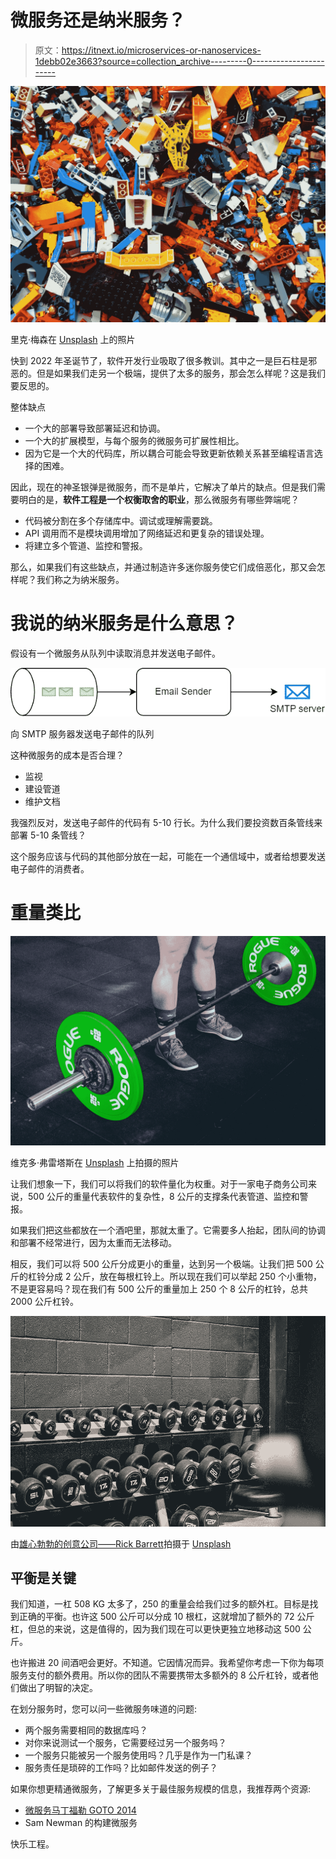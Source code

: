 # 微服务还是纳米服务？

> 原文：<https://itnext.io/microservices-or-nanoservices-1debb02e3663?source=collection_archive---------0----------------------->

![](img/f380ac157bd94cb4fcb578f34395bfaf.png)

里克·梅森在 [Unsplash](https://unsplash.com/s/photos/lego-mess?utm_source=unsplash&utm_medium=referral&utm_content=creditCopyText) 上的照片

快到 2022 年圣诞节了，软件开发行业吸取了很多教训。其中之一是巨石柱是邪恶的。但是如果我们走另一个极端，提供了太多的服务，那会怎么样呢？这是我们要反思的。

整体缺点

*   一个大的部署导致部署延迟和协调。
*   一个大的扩展模型，与每个服务的微服务可扩展性相比。
*   因为它是一个大的代码库，所以耦合可能会导致更新依赖关系甚至编程语言选择的困难。

因此，现在的神圣银弹是微服务，而不是单片，它解决了单片的缺点。但是我们需要明白的是，**软件工程是一个权衡取舍的职业**，那么微服务有哪些弊端呢？

*   代码被分割在多个存储库中。调试或理解需要跳。
*   API 调用而不是模块调用增加了网络延迟和更复杂的错误处理。
*   将建立多个管道、监控和警报。

那么，如果我们有这些缺点，并通过制造许多迷你服务使它们成倍恶化，那又会怎样呢？我们称之为纳米服务。

# 我说的纳米服务是什么意思？

假设有一个微服务从队列中读取消息并发送电子邮件。

![](img/6eccc29162ed49922e13cd9447a6e43d.png)

向 SMTP 服务器发送电子邮件的队列

这种微服务的成本是否合理？

*   监视
*   建设管道
*   维护文档

我强烈反对，发送电子邮件的代码有 5-10 行长。为什么我们要投资数百条管线来部署 5-10 条管线？

这个服务应该与代码的其他部分放在一起，可能在一个通信域中，或者给想要发送电子邮件的消费者。

# 重量类比

![](img/06636d9c53145a5e395f93e14b514cd9.png)

维克多·弗雷塔斯在 [Unsplash](https://unsplash.com/?utm_source=unsplash&utm_medium=referral&utm_content=creditCopyText) 上拍摄的照片

让我们想象一下，我们可以将我们的软件量化为权重。对于一家电子商务公司来说，500 公斤的重量代表软件的复杂性，8 公斤的支撑条代表管道、监控和警报。

如果我们把这些都放在一个酒吧里，那就太重了。它需要多人抬起，团队间的协调和部署不经常进行，因为太重而无法移动。

相反，我们可以将 500 公斤分成更小的重量，达到另一个极端。让我们把 500 公斤的杠铃分成 2 公斤，放在每根杠铃上。所以现在我们可以举起 250 个小重物，不是更容易吗？现在我们有 500 公斤的重量加上 250 个 8 公斤的杠铃，总共 2000 公斤杠铃。

![](img/21ff1aba35a5839936dace02df94aa07.png)

由[雄心勃勃的创意公司——Rick Barrett](https://unsplash.com/@weareambitious?utm_source=unsplash&utm_medium=referral&utm_content=creditCopyText)拍摄于 [Unsplash](https://unsplash.com/s/photos/weight-bar?utm_source=unsplash&utm_medium=referral&utm_content=creditCopyText)

## 平衡是关键

我们知道，一杠 508 KG 太多了，250 的重量会给我们过多的额外杠。目标是找到正确的平衡。也许这 500 公斤可以分成 10 根杠，这就增加了额外的 72 公斤杠，但总的来说，这是值得的，因为我们现在可以更快更独立地移动这 500 公斤。

也许搬进 20 间酒吧会更好。不知道。它因情况而异。我希望你考虑一下你为每项服务支付的额外费用。所以你的团队不需要携带太多额外的 8 公斤杠铃，或者他们做出了明智的决定。

在划分服务时，您可以问一些微服务味道的问题:

*   两个服务需要相同的数据库吗？
*   对你来说测试一个服务，它需要经过另一个服务吗？
*   一个服务只能被另一个服务使用吗？几乎是作为一门私课？
*   服务责任是琐碎的工作吗？比如邮件发送的例子？

如果你想更精通微服务，了解更多关于最佳服务规模的信息，我推荐两个资源:

*   [微服务马丁福勒 GOTO 2014](https://www.youtube.com/watch?v=wgdBVIX9ifA&ab_channel=GOTOConferences)
*   Sam Newman 的构建微服务

快乐工程。
